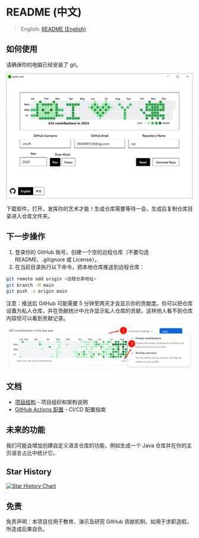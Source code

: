 # README (中文)

> English: [README (English)](README.md)

## 如何使用

请确保你的电脑已经安装了 git。

![app screenshot](/docs/images/app.png)

下载软件，打开，发挥你的艺术才能！生成仓库需要等待一会，生成后复制仓库目录进入仓库文件夹。

## 下一步操作

1. 登录你的 GitHub 账号，创建一个空的远程仓库（不要勾选 README、.gitignore 或 License）。
2. 在当前目录执行以下命令，把本地仓库推送到远程仓库：

```bash
git remote add origin <远程仓库地址>
git branch -M main
git push -u origin main
```

注意：推送后 GitHub 可能需要 5 分钟至两天才会显示你的贡献度。你可以把仓库设置为私人仓库，并在贡献统计中允许显示私人仓库的贡献，这样他人看不到仓库内容但可以看到贡献记录。

![private setting screenshot](docs/images/privatesetting.png)

## 文档

- [项目结构](docs/PROJECT_STRUCTURE.md) - 项目组织和架构说明
- [GitHub Actions 配置](docs/GITHUB_ACTIONS_SETUP.md) - CI/CD 配置指南

## 未来的功能

我们可能会增加创建自定义语言仓库的功能，例如生成一个 Java 仓库并在你的主页语言占比中统计它。

## Star History

[![Star History Chart](https://api.star-history.com/svg?repos=zmrlft/GreenWall&type=date&legend=top-left)](https://www.star-history.com/#zmrlft/GreenWall&type=date&legend=top-left)

## 免责

免责声明：本项目仅用于教育、演示及研究 GitHub 贡献机制，如用于求职造假，所造成后果自负。